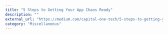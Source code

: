 ```yaml
---
title: "5 Steps to Getting Your App Chaos Ready"
description: ""
external_url: "https://medium.com/capital-one-tech/5-steps-to-getting-your-app-chaos-ready-capital-one-a5b7b3cb8e09"
category: "Miscellaneous"
---
```

